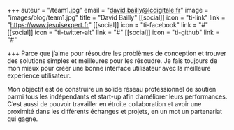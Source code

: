 +++
auteur = "/team1.jpg"
email = "david.bailly@lcdigitale.fr"
image = "images/blog/team1.jpg"
title = "David Bailly"
[[social]]
icon = "ti-link"
link = "https://www.jesuisexpert.fr"
[[social]]
icon = "ti-facebook"
link = "#"
[[social]]
icon = "ti-twitter-alt"
link = "#"
[[social]]
icon = "ti-github"
link = "#"

+++
Parce que j’aime pour résoudre les problèmes de conception et trouver des solutions simples et meilleures pour les résoudre. Je fais toujours de mon mieux pour créer une bonne interface utilisateur avec la meilleure expérience utilisateur.  
  
Mon objectif est de construire un solide réseau professionnel de soutien parmi tous les indépendants et start-up afin d’améliorer leurs performances. C’est aussi de pouvoir travailler en étroite collaboration et avoir une proximité dans les différents échanges et projets, en un mot un partenariat qui gagne.